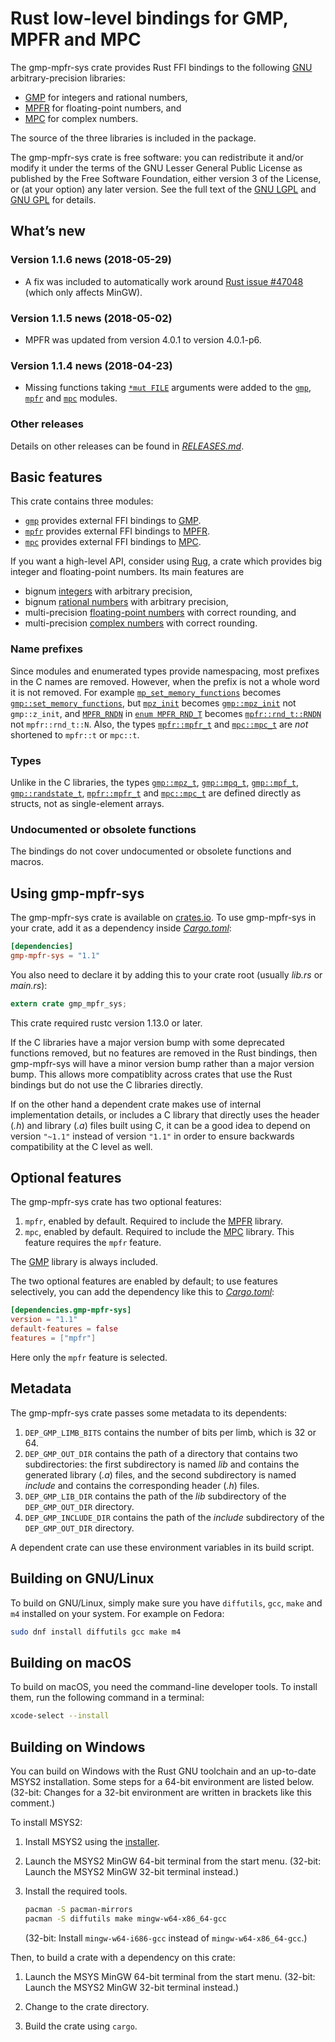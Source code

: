 # Rust low-level bindings for GMP, MPFR and MPC

The gmp-mpfr-sys crate provides Rust FFI bindings to the following
[GNU] arbitrary-precision libraries:

* [GMP] for integers and rational numbers,
* [MPFR] for floating-point numbers, and
* [MPC] for complex numbers.

The source of the three libraries is included in the package.

The gmp-mpfr-sys crate is free software: you can redistribute it
and/or modify it under the terms of the GNU Lesser General Public
License as published by the Free Software Foundation, either version 3
of the License, or (at your option) any later version. See the full
text of the [GNU LGPL] and [GNU GPL] for details.

## What’s new

### Version 1.1.6 news (2018-05-29)

* A fix was included to automatically work around
  [Rust issue #47048][47048] (which only affects MinGW).

[47048]: https://github.com/rust-lang/rust/issues/47048

### Version 1.1.5 news (2018-05-02)

* MPFR was updated from version 4.0.1 to version 4.0.1-p6.

### Version 1.1.4 news (2018-04-23)

* Missing functions taking [`*mut FILE`][`libc::FILE`] arguments were
  added to the [`gmp`], [`mpfr`] and [`mpc`] modules.

[`libc::FILE`]: https://docs.rs/libc/^0.2/libc/enum.FILE.html

### Other releases

Details on other releases can be found in [*RELEASES.md*].

## Basic features

This crate contains three modules:

* [`gmp`] provides external FFI bindings to [GMP].
* [`mpfr`] provides external FFI bindings to [MPFR].
* [`mpc`] provides external FFI bindings to [MPC].

If you want a high-level API, consider using [Rug][rug crate], a crate
which provides big integer and floating-point numbers. Its main
features are

* bignum [integers][`Integer`] with arbitrary precision,
* bignum [rational numbers][`Rational`] with arbitrary precision,
* multi-precision [floating-point numbers][`Float`] with correct
  rounding, and
* multi-precision [complex numbers][`Complex`] with correct rounding.

### Name prefixes

Since modules and enumerated types provide namespacing, most prefixes
in the C names are removed. However, when the prefix is not a whole
word it is not removed. For example [`mp_set_memory_functions`]
becomes [`gmp::set_memory_functions`], but [`mpz_init`] becomes
[`gmp::mpz_init`] not `gmp::z_init`, and [`MPFR_RNDN`] in
[`enum MPFR_RND_T`] becomes [`mpfr::rnd_t::RNDN`] not
`mpfr::rnd_t::N`. Also, the types [`mpfr::mpfr_t`] and [`mpc::mpc_t`]
are *not* shortened to `mpfr::t` or `mpc::t`.

### Types

Unlike in the C libraries, the types [`gmp::mpz_t`], [`gmp::mpq_t`],
[`gmp::mpf_t`], [`gmp::randstate_t`], [`mpfr::mpfr_t`] and
[`mpc::mpc_t`] are defined directly as structs, not as single-element
arrays.

### Undocumented or obsolete functions

The bindings do not cover undocumented or obsolete functions and
macros.

## Using gmp-mpfr-sys

The gmp-mpfr-sys crate is available on [crates.io][sys crate]. To use
gmp-mpfr-sys in your crate, add it as a dependency inside
[*Cargo.toml*]:

```toml
[dependencies]
gmp-mpfr-sys = "1.1"
```

You also need to declare it by adding this to your crate root (usually
*lib.rs* or *main.rs*):

```rust
extern crate gmp_mpfr_sys;
```

This crate required rustc version 1.13.0 or later.

If the C libraries have a major version bump with some deprecated
functions removed, but no features are removed in the Rust bindings,
then gmp-mpfr-sys will have a minor version bump rather than a major
version bump. This allows more compatiblity across crates that use the
Rust bindings but do not use the C libraries directly.

If on the other hand a dependent crate makes use of internal
implementation details, or includes a C library that directly uses the
header (*.h*) and library (*.a*) files built using C, it can be a good
idea to depend on version `"~1.1"` instead of version `"1.1"` in order
to ensure backwards compatibility at the C level as well.

## Optional features

The gmp-mpfr-sys crate has two optional features:

1. `mpfr`, enabled by default. Required to include the [MPFR] library.
2. `mpc`, enabled by default. Required to include the [MPC] library.
   This feature requires the `mpfr` feature.

The [GMP] library is always included.

The two optional features are enabled by default; to use features
selectively, you can add the dependency like this to [*Cargo.toml*]:

```toml
[dependencies.gmp-mpfr-sys]
version = "1.1"
default-features = false
features = ["mpfr"]
```

Here only the `mpfr` feature is selected.

## Metadata

The gmp-mpfr-sys crate passes some metadata to its dependents:

1. `DEP_GMP_LIMB_BITS` contains the number of bits per limb, which is
   32 or 64.
2. `DEP_GMP_OUT_DIR` contains the path of a directory that contains
   two subdirectories: the first subdirectory is named *lib* and
   contains the generated library (*.a*) files, and the second
   subdirectory is named *include* and contains the corresponding
   header (*.h*) files.
3. `DEP_GMP_LIB_DIR` contains the path of the *lib* subdirectory of
   the `DEP_GMP_OUT_DIR` directory.
4. `DEP_GMP_INCLUDE_DIR` contains the path of the *include*
   subdirectory of the `DEP_GMP_OUT_DIR` directory.

A dependent crate can use these environment variables in its build
script.

## Building on GNU/Linux

To build on GNU/Linux, simply make sure you have `diffutils`, `gcc`,
`make` and `m4` installed on your system. For example on Fedora:

```sh
sudo dnf install diffutils gcc make m4
```

## Building on macOS

To build on macOS, you need the command-line developer tools. To
install them, run the following command in a terminal:

```sh
xcode-select --install
```

## Building on Windows

You can build on Windows with the Rust GNU toolchain and an up-to-date
MSYS2 installation. Some steps for a 64-bit environment are listed
below. (32-bit: Changes for a 32-bit environment are written in
brackets like this comment.)

To install MSYS2:

1.  Install MSYS2 using the [installer][msys].

2.  Launch the MSYS2 MinGW 64-bit terminal from the start
    menu. (32-bit: Launch the MSYS2 MinGW 32-bit terminal instead.)

3.  Install the required tools.

    ```sh
    pacman -S pacman-mirrors
    pacman -S diffutils make mingw-w64-x86_64-gcc
    ```

    (32-bit: Install `mingw-w64-i686-gcc` instead of
    `mingw-w64-x86_64-gcc`.)

Then, to build a crate with a dependency on this crate:

1. Launch the MSYS MinGW 64-bit terminal from the start menu. (32-bit:
   Launch the MSYS2 MinGW 32-bit terminal instead.)

2. Change to the crate directory.

3. Build the crate using `cargo`.

[*Cargo.toml*]: https://doc.rust-lang.org/cargo/guide/dependencies.html
[*RELEASES.md*]: https://gitlab.com/tspiteri/gmp-mpfr-sys/blob/master/RELEASES.md
[GMP]: https://gmplib.org/
[GNU GPL]: https://www.gnu.org/licenses/gpl-3.0.html
[GNU LGPL]: https://www.gnu.org/licenses/lgpl-3.0.en.html
[GNU]: https://www.gnu.org/
[MPC]: http://www.multiprecision.org/mpc/
[MPFR]: http://www.mpfr.org/
[`Complex`]: https://docs.rs/rug/*/rug/struct.Complex.html
[`Float`]: https://docs.rs/rug/*/rug/struct.Float.html
[`Integer`]: https://docs.rs/rug/*/rug/struct.Integer.html
[`MPFR_RNDN`]: https://tspiteri.gitlab.io/gmp-mpfr-sys/mpfr/MPFR-Basics.html#Rounding-Modes
[`Rational`]: https://docs.rs/rug/*/rug/struct.Rational.html
[`enum MPFR_RND_T`]: https://tspiteri.gitlab.io/gmp-mpfr-sys/mpfr/MPFR-Basics.html#index-mpfr_005frnd_005ft
[`gmp::mpf_t`]: https://docs.rs/gmp-mpfr-sys/~1.1/gmp_mpfr_sys/gmp/struct.mpf_t.html
[`gmp::mpq_t`]: https://docs.rs/gmp-mpfr-sys/~1.1/gmp_mpfr_sys/gmp/struct.mpq_t.html
[`gmp::mpz_init`]: https://docs.rs/gmp-mpfr-sys/~1.1/gmp_mpfr_sys/gmp/fn.mpz_init.html
[`gmp::mpz_t`]: https://docs.rs/gmp-mpfr-sys/~1.1/gmp_mpfr_sys/gmp/struct.mpz_t.html
[`gmp::randstate_t`]: https://docs.rs/gmp-mpfr-sys/~1.1/gmp_mpfr_sys/gmp/struct.randstate_t.html
[`gmp::set_memory_functions`]: https://docs.rs/gmp-mpfr-sys/~1.1/gmp_mpfr_sys/gmp/fn.set_memory_functions.html
[`gmp`]: https://docs.rs/gmp-mpfr-sys/~1.1/gmp_mpfr_sys/gmp/index.html
[`mp_set_memory_functions`]: https://tspiteri.gitlab.io/gmp-mpfr-sys/gmp/Custom-Allocation.html#index-mp_005fset_005fmemory_005ffunctions
[`mpc::mpc_t`]: https://docs.rs/gmp-mpfr-sys/~1.1/gmp_mpfr_sys/mpc/struct.mpc_t.html
[`mpc`]: https://docs.rs/gmp-mpfr-sys/~1.1/gmp_mpfr_sys/mpc/index.html
[`mpfr::mpfr_t`]: https://docs.rs/gmp-mpfr-sys/~1.1/gmp_mpfr_sys/mpfr/struct.mpfr_t.html
[`mpfr::rnd_t::RNDN`]: https://docs.rs/gmp-mpfr-sys/~1.1/gmp_mpfr_sys/mpfr/enum.rnd_t.html#variant.RNDN
[`mpfr`]: https://docs.rs/gmp-mpfr-sys/~1.1/gmp_mpfr_sys/mpfr/index.html
[`mpz_init`]: https://tspiteri.gitlab.io/gmp-mpfr-sys/gmp/Integer-Functions.html#index-mpz_005finit
[msys]:     https://msys2.github.io/
[rug crate]: https://crates.io/crates/rug
[sys crate]: https://crates.io/crates/gmp-mpfr-sys

